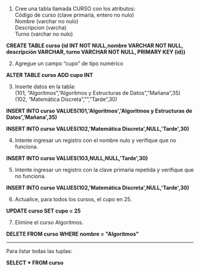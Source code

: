 1. Cree una tabla llamada CURSO con los atributos:  
Código de curso (clave primaria, entero no nulo)  
Nombre (varchar no nulo)  
Descripcion (varcha)  
Turno (varchar no nulo)  

__CREATE TABLE curso (id INT NOT NULL,nombre VARCHAR NOT NULL, descripción VARCHAR, turno VARCHAR NOT NULL, PRIMARY KEY (id))__

2. Agregue un campo “cupo” de tipo numérico

__ALTER TABLE curso ADD cupo INT__

3. Inserte datos en la tabla:  
(101, “Algoritmos”,”Algoritmos y Estructuras de Datos”,”Mañana”,35)  
(102, “Matemática Discreta”,””,”Tarde”,30)  

__INSERT INTO curso VALUES(101,'Algoritmos','Algoritmos y Estructuras de Datos','Mañana',35)__

__INSERT INTO curso VALUES(102,'Matemática Discreta',NULL,'Tarde',30)__

4. Intente ingresar un registro con el nombre nulo y verifique que no funciona.

__INSERT INTO curso VALUES(103,NULL,NULL,'Tarde',30)__ 

5. Intente ingresar un registro con la clave primaria repetida y verifique que no funciona.

__INSERT INTO curso VALUES(102,'Matemática Discreta',NULL,'Tarde',30)__

6. Actualice, para todos los cursos, el cupo en 25.

__UPDATE curso SET cupo = 25__

7. Elimine el curso Algoritmos.

__DELETE FROM curso WHERE nombre = "Algoritmos"__

---

Para listar todas las tuplas:  

__SELECT * FROM curso__
